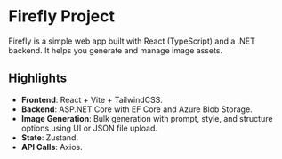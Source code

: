 # Firefly Project

Firefly is a simple web app built with React (TypeScript) and a .NET backend. It helps you generate and manage image assets.

## Highlights

- **Frontend**: React + Vite + TailwindCSS.
- **Backend**: ASP.NET Core with EF Core and Azure Blob Storage.
- **Image Generation**: Bulk generation with prompt, style, and structure options using UI or JSON file upload.
- **State**: Zustand.
- **API Calls**: Axios.
